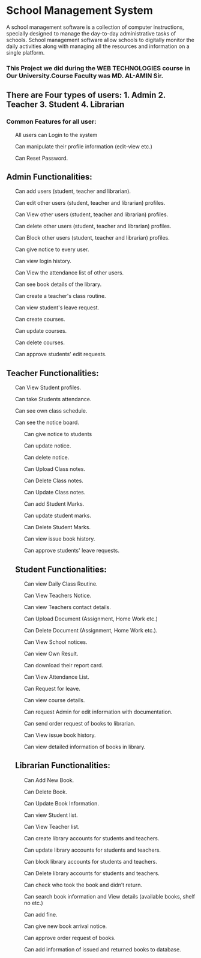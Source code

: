 # School Management System
A school management software is a collection of computer instructions, specially designed to manage the day-to-day administrative tasks of schools. School management software allow schools to digitally monitor the daily activities along with managing all the resources and information on a single platform.

###  This Project we did during the WEB TECHNOLOGIES course in Our University.Course Faculty was MD. AL-AMIN Sir.

## There are Four types of users: 1. Admin 2. Teacher 3. Student 4. Librarian

### Common Features for all user:
<ul>All users can Login to the system</ul>
<ul>Can manipulate their profile information (edit-view etc.)</ul>
<ul>Can Reset Password.</ul>

##  Admin Functionalities:
<ul>Can add users (student, teacher and librarian).</ul>
<ul>Can edit other users (student, teacher and librarian) profiles.</ul>
<ul>Can View other users (student, teacher and librarian) profiles.</ul>
<ul>Can delete other users (student, teacher and librarian) profiles.</ul>
<ul>Can Block other users (student, teacher and librarian) profiles.</ul>
<ul>Can give notice to every user.</ul>
<ul>Can view login history.</ul>
<ul>Can View the attendance list of other users.</ul>
<ul>Can see book details of the library.</ul>
<ul>Can create a teacher's class routine.</ul>
<ul>Can view student's leave request.</ul>
<ul>Can create courses.</ul>
<ul>Can update courses.</ul>
<ul>Can delete courses.</ul>
<ul>Can approve students' edit requests.</ul>

##  Teacher Functionalities:
<ul>Can View Student profiles.</ul>
<ul>Can take Students attendance.</ul>
<ul>Can see own class schedule.</ul>
<ul>Can see the notice board.
<ul>Can give notice to students</ul>
<ul>Can update notice.</ul>
<ul>Can delete notice.</ul>
<ul>Can Upload Class notes.</ul>
<ul>Can Delete Class notes.</ul>
<ul>Can Update Class notes.</ul>
<ul>Can add Student Marks.</ul>
<ul>Can update student marks.</ul>
<ul>Can Delete Student Marks.</ul>
<ul>Can view issue book history.</ul>
<ul>Can approve students' leave requests.</ul>

##  Student Functionalities:
<uL>Can view Daily Class Routine.</ul>
<uL>Can View Teachers Notice.</ul>
<uL>Can view Teachers contact details.</ul>
<uL>Can Upload Document (Assignment, Home Work etc.)</ul>
<uL>Can Delete Document (Assignment, Home Work etc.).</ul>
<uL>Can View School notices.</ul>
<uL>Can view Own Result.</ul>
<uL>Can download their report card.</ul>
<uL>Can View Attendance List.</ul>
<ul>Can Request for leave.</ul>
<ul>Can view course details.</ul>
<ul>Can request Admin for edit information with documentation.</ul>
<ul>Can send order request of books to librarian.</ul>
<ul>Can View issue book history.</ul>
<ul>Can view detailed information of books in library.</ul>

##  Librarian Functionalities:

<ul>Can Add New Book.</ul>
<ul>Can Delete Book.</ul>
<ul>Can Update Book Information.</ul>
<ul>Can view Student list.</ul>
<ul>Can View Teacher list.</ul>
<ul>Can create library accounts for students and teachers.</ul>
<ul>Can update library accounts for students and teachers.</ul>
<ul>Can block library accounts for students and teachers.</ul>
<ul>Can Delete library accounts for students and teachers.</ul>
<ul>Can check who took the book and didn’t return.</ul>
<ul>Can search book information and View details (available books, shelf no etc.)</ul>
<ul>Can add fine.</ul>
<ul>Can give new book arrival notice.</ul>
<ul>Can approve order request of books.</ul>
<ul>Can add information of issued and returned books to database.</ul>
